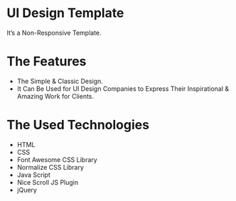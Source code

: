 # UI Design Template
It’s a Non-Responsive Template.

# The Features
* The Simple & Classic Design.
* It Can Be Used for UI Design Companies to Express Their Inspirational & Amazing Work for Clients.

# The Used Technologies
* HTML
* CSS
* Font Awesome CSS Library
* Normalize CSS Library
* Java Script
* Nice Scroll JS Plugin
* jQuery
